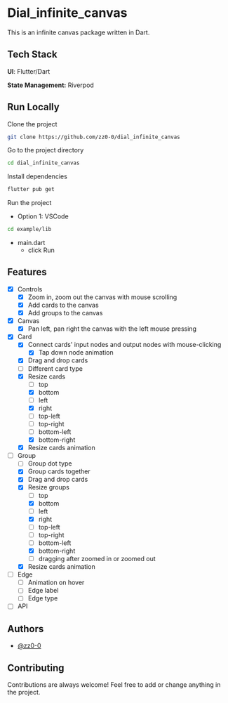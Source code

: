 # Dial_infinite_canvas

This is an infinite canvas package written in Dart.

## Tech Stack

**UI**: Flutter/Dart

**State Management:** Riverpod

## Run Locally

Clone the project

```bash
git clone https://github.com/zz0-0/dial_infinite_canvas
```

Go to the project directory

```bash
cd dial_infinite_canvas
```

Install dependencies

```bash
flutter pub get
```

Run the project

- Option 1: VSCode

```bash
cd example/lib
```

- main.dart
  - click Run

## Features

- [x] Controls
  - [x] Zoom in, zoom out the canvas with mouse scrolling
  - [x] Add cards to the canvas
  - [x] Add groups to the canvas
- [x] Canvas
  - [x] Pan left, pan right the canvas with the left mouse pressing
- [x] Card
  - [x] Connect cards' input nodes and output nodes with mouse-clicking
    - [x] Tap down node animation
  - [x] Drag and drop cards
  - [ ] Different card type
  - [x] Resize cards
    - [ ] top
    - [x] bottom
    - [ ] left
    - [x] right
    - [ ] top-left
    - [ ] top-right
    - [ ] bottom-left
    - [x] bottom-right
  - [x] Resize cards animation
- [ ] Group
  - [ ] Group dot type
  - [x] Group cards together
  - [x] Drag and drop cards
  - [x] Resize groups
    - [ ] top
    - [x] bottom
    - [ ] left
    - [x] right
    - [ ] top-left
    - [ ] top-right
    - [ ] bottom-left
    - [x] bottom-right
    - [ ] dragging after zoomed in or zoomed out
  - [x] Resize cards animation
- [ ] Edge
  - [ ] Animation on hover
  - [ ] Edge label
  - [ ] Edge type
- [ ] API

## Authors

- [@zz0-0](https://github.com/zz0-0)

## Contributing

Contributions are always welcome! Feel free to add or change anything in the project.
